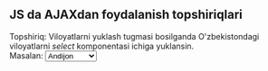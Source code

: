 ## JS da AJAXdan foydalanish topshiriqlari

Topshiriq: Viloyatlarni yuklash tugmasi bosilganda O'zbekistondagi viloyatlarni <i>select</i> komponentasi ichiga yuklansin. <br>
Masalan: 
<select><option>Andijon</option><option>Buxoro</option><option>Namangan</option><option>Xorazm</option><option>Samarqand</option></select>
